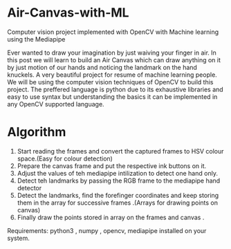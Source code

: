 # Air-Canvas-with-ML
Computer vision project implemented with OpenCV with Machine learning using the Mediapipe

Ever wanted to draw your imagination by just waiving your finger in air. 
In this post we will learn to build an Air Canvas which can draw anything on it by just motion of our hands and noticing the landmark on the hand knuckels.
A very beautiful project for resume of machine learning people.
We will be using the computer vision techniques of OpenCV to build this project. 
The preffered language is python due to its exhaustive libraries and easy to use syntax but understanding the basics it can be implemented in any OpenCV supported language.

# Algorithm

1. Start reading the frames and convert the captured frames to HSV colour space.(Easy for colour detection)
2. Prepare the canvas frame and put the respective ink buttons on it.
3. Adjust the values of teh mediapipe intilization to detect one hand only.
4. Detect teh landmarks by passing the RGB frame to the mediapipe hand detector
5. Detect the landmarks, find the forefinger coordinates and keep storing them in the array for successive frames .(Arrays for drawing points on canvas)
6. Finally draw the points stored in array on the frames and canvas .

Requirements: python3 , numpy , opencv, mediapipe installed on your system.

